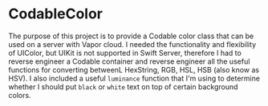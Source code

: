 # CodableColor

The purpose of this project is to provide a Codable color class that can be used on a server with Vapor cloud. I needed the functionality and flexibility of UIColor, but UIKit is not supported in Swift Server, therefore I had to reverse engineer a Codable container and reverse engineer all the useful functions for converting betweenL HexString, RGB, HSL, HSB (also know as HSV). I also included a useful `luminance` function that I'm using to determine whether I should put `black` or `white` text on top of certain background colors. 
